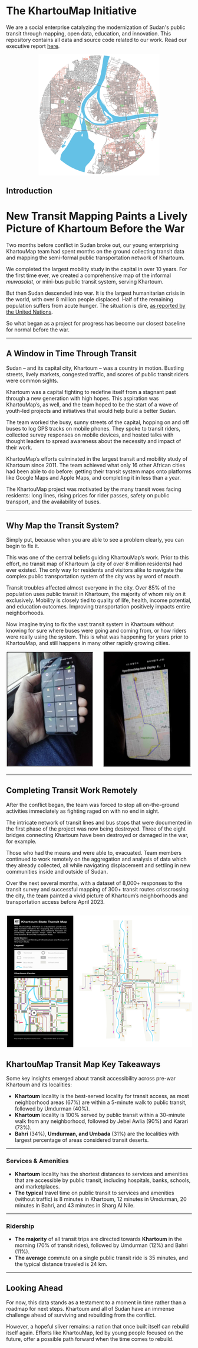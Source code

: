 The KhartouMap Initiative
=========================

We are a social enterprise catalyzing the modernization of Sudan's public transit through mapping, open data, education, and innovation. This repository contains all data and source code related to our work. Read our executive report <a href="https://simplebooklet.com/khartoumap" target="_blank">here</a>.

<div style="display: flex; justify-content: center;">
    <img src="./data/transit_map/krt.png" alt="Khartoum" width="65%">
</div>

Introduction
------------

# New Transit Mapping Paints a Lively Picture of Khartoum Before the War

Two months before conflict in Sudan broke out, our young enterprising KhartouMap team had spent months on the ground collecting transit data and mapping the semi-formal public transportation network of Khartoum.

We completed the largest mobility study in the capital in over 10 years. For the first time ever, we created a comprehensive map of the informal *muwasalat*, or mini-bus public transit system, serving Khartoum.

But then Sudan descended into war. It is the largest humanitarian crisis in the world, with over 8 million people displaced. Half of the remaining population suffers from acute hunger. The situation is dire, [as reported by the United Nations](https://press.un.org/en/2024/sc15634.doc.htm).

So what began as a project for progress has become our closest baseline for normal before the war.

---

## A Window in Time Through Transit

Sudan – and its capital city, Khartoum – was a country in motion. Bustling streets, lively markets, congested traffic, and scores of public transit riders were common sights.

Khartoum was a capital fighting to redefine itself from a stagnant past through a new generation with high hopes. This aspiration was KhartouMap’s, as well, and the team hoped to be the start of a wave of youth-led projects and initiatives that would help build a better Sudan.

The team worked the busy, sunny streets of the capital, hopping on and off buses to log GPS tracks on mobile phones. They spoke to transit riders, collected survey responses on mobile devices, and hosted talks with thought leaders to spread awareness about the necessity and impact of their work.

KhartouMap’s efforts culminated in the largest transit and mobility study of Khartoum since 2011. The team achieved what only 16 other African cities had been able to do before: getting their transit system maps onto platforms like Google Maps and Apple Maps, and completing it in less than a year.

The KhartouMap project was motivated by the many transit woes facing residents: long lines, rising prices for rider passes, safety on public transport, and the availability of buses.

---

## Why Map the Transit System?

Simply put, because when you are able to see a problem clearly, you can begin to fix it.

This was one of the central beliefs guiding KhartouMap’s work. Prior to this effort, no transit map of Khartoum (a city of over 8 million residents) had ever existed. The only way for residents and visitors alike to navigate the complex public transportation system of the city was by word of mouth.

Transit troubles affected almost everyone in the city. Over 85% of the population uses public transit in Khartoum, the majority of whom rely on it exclusively. Mobility is closely tied to quality of life, health, income potential, and education outcomes. Improving transportation positively impacts entire neighborhoods.

Now imagine trying to fix the vast transit system in Khartoum without knowing for sure where buses were going and coming from, or how riders were really using the system. This is what was happening for years prior to KhartouMap, and still happens in many other rapidly growing cities.

![](./data/gpx/gpx_tracking.png)

---

## Completing Transit Work Remotely

After the conflict began, the team was forced to stop all on-the-ground activities immediately as fighting raged on with no end in sight.

The intricate network of transit lines and bus stops that were documented in the first phase of the project was now being destroyed. Three of the eight bridges connecting Khartoum have been destroyed or damaged in the war, for example.

Those who had the means and were able to, evacuated. Team members continued to work remotely on the aggregation and analysis of data which they already collected, all while navigating displacement and settling in new communities inside and outside of Sudan.

Over the next several months, with a dataset of 8,000+ responses to the transit survey and successful mapping of 300+ transit routes crisscrossing the city, the team painted a vivid picture of Khartoum’s neighborhoods and transportation access before April 2023.

![](./data/transit_map/paper_map.png)
---

## KhartouMap Transit Map Key Takeaways

Some key insights emerged about transit accessibility across pre-war Khartoum and its localities:

- **Khartoum** locality is the best-served locality for transit access, as most neighborhood areas (67%) are within a 5-minute walk to public transit, followed by Umdurman (40%).
- **Khartoum** locality is 100% served by public transit within a 30-minute walk from any neighborhood, followed by Jebel Awlia (90%) and Karari (73%).
-  **Bahri** (34%), **Umdurman, and Umbada** (31%) are the localities with largest percentage of areas considered transit deserts.

---

### Services & Amenities

- **Khartoum** locality has the shortest distances to services and amenities that are accessible by public transit, including hospitals, banks, schools, and marketplaces.
- **The typical** travel time on public transit to services and amenities (without traffic) is 8 minutes in Khartoum, 12 minutes in Umdurman, 20 minutes in Bahri, and 43 minutes in Sharg Al Nile.

---

### Ridership

- **The majority** of all transit trips are directed towards **Khartoum** in the morning (70% of transit rides), followed by Umdurman (12%) and Bahri (11%).
- **The average** commute on a single public transit ride is 35 minutes, and the typical distance traveled is 24 km.

---

## Looking Ahead

For now, this data stands as a testament to a moment in time rather than a roadmap for next steps. Khartoum and all of Sudan have an immense challenge ahead of surviving and rebuilding from the conflict.

However, a hopeful sliver remains: a nation that once built itself can rebuild itself again. Efforts like KhartouMap, led by young people focused on the future, offer a possible path forward when the time comes to rebuild.